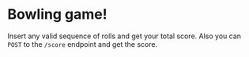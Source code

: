 # Bowling game!

Insert any valid sequence of rolls and get your total score.
Also you can `POST` to the `/score` endpoint and get the score.